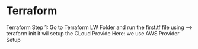 # Terraform
Terraform
Step 1: Go to Terraform LW Folder and run the first.tf file using --> teraform init 
it wil setup the CLoud Provide
Here: we use AWS Provider Setup